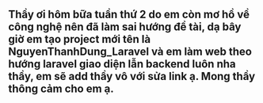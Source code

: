 ## Thầy ơi hôm bữa tuần thứ 2 do em còn mơ hồ về công nghệ nên đã làm sai hướng đề tài, dạ bây giờ em tạo project mới tên là NguyenThanhDung_Laravel và em làm web theo hướng laravel giao diện lẫn backend luôn nha thầy, em sẽ add thầy vô với sửa link ạ. Mong thầy thông cảm cho em ạ.

